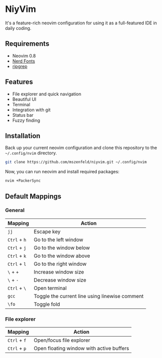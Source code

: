 # NiyVim

It's a feature-rich neovim configuration for using it as a full-featured IDE in daily coding.

## Requirements

- Neovim 0.8
- [Nerd Fonts](https://www.nerdfonts.com/font-downloads)
- [ripgrep](https://github.com/BurntSushi/ripgrep)

## Features

- File explorer and quick navigation
- Beautiful UI
- Terminal
- Integration with git
- Status bar
- Fuzzy finding

## Installation

Back up your current neovim configuration and clone this repository to the `~/.config/nvim` directory.

```sh
git clone https://github.com/mszenfeld/niyvim.git ~/.config/nvim
```

Now, you can run neovim and install required packages:

```sh
nvim +PackerSync
```

## Default Mappings

### General

Mapping | Action
--- | ---
`jj` | Escape key
`Ctrl` + `h` | Go to the left window
`Ctrl` + `j` | Go to the window below
`Ctrl` + `k` | Go to the window above
`Ctrl` + `l` | Go to the right window
`\` + `+` | Increase window size
`\` + `-` | Decrease window size
`Ctrl` + `\` | Open terminal 
`gcc` | Toggle the current line using linewise comment 
`\fo` | Toggle fold


### File explorer

Mapping | Action
--- | ---
`Ctrl` + `f` | Open/focus file explorer
`Ctrl` + `p` | Open floating window with active buffers
